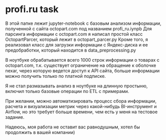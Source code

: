 # profi.ru task

В этой папке лежит jupyter-notebook с базовым анализом информации, полученной с сайта octopart.com под названием profi_ru.iynpb
Для парсинга информации с octopart.com я написал простой класс OctopartParcer, который лежит в octopart_parcer.py
Кроме того, я реализовал класс для загрузки информации с Яндекс-диска и ее предобработки, который находится в data_preprocessing.py


В ноутбуке обрабатывается всего 1000 строк информации о товарах с octopart.com, т.к. существует ограничение на обращение к оболочке nexar, через которую ведется доступ к API сайта, больше информации можно получить только по платной подписке.

Я не стал размазывать анализ в ноутбуке на длинную простыню, включил только базовые операции по ETL с примерами.

При желании, можно автоматизировать процесс сбора информации, расчета и визуализации метрик через какой-нибудь BI-инструмент и Airflow, но это требует больше времени, чем есть у меня на тестовое задание.

Надеюсь, моя работа не оставит вас равнодушным, хотел бы продолжить в вашей компании)
